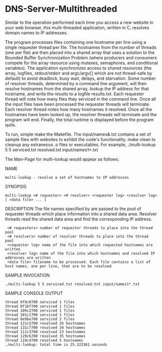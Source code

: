 # DNS-Server-Multithreaded
Similar to the operation performed each time you access a new website in your web browser, this multi-threaded application, written in C, resolves domain names to IP addresses.

The program processes files containing one hostname per line using a single requester thread per file. The hostnames from the number of threads (one per file) are then placed into a shared array that uses a solution to the Bounded Buffer Synchronization Problem (where producers and consumers compete for the array resource using mutexes, semaphores, and conditional variables). 
The application synchronizes access to shared resources (the array, logfiles, stdout/stderr and argc/argv[] which are not thread-safe by default) to avoid deadlock, busy wait, delays, and starvation. 
Some number of resolver threads, determined by a command line argument, will then resolve hostnames from the shared array, lookup the IP address for that hostname, and write the results to a logfile results.txt. Each requester thread will note how many files they serviced in the command line. Once all the input files have been processed the requester threads will terminate. Each resolver thread notes how many hostnames it resolved. Once all the hostnames have been looked up, the resolver threads will terminate and the program will end. Finally, the total runtime is displayed before the program quits. 

To run, simple make the Makefile. The input/names&.txt contains a set of sample files with websites to exhibit the code's functionality. make clean to cleanup any extraneous .o files or executables. For example,
./multi-lookup 5 5 serviced.txt resolved.txt input/names1*.txt



The Man-Page for multi-lookup would appear as follows:

NAME
```
multi-lookup - resolve a set of hostnames to IP addresses
```

SYNOPSIS
```
multi-lookup <# requester> <# resolver> <requester log> <resolver log> [ <data file> ... ]
```
  
DESCRIPTION
The file names specified by <data file> are passed to the pool of requester threads which place information into a shared data area. Resolver threads read the shared data area and find the corresponding IP address.
  
```
 <# requesters> number of requestor threads to place into the thread pool
 <# resolvers> number of resolver threads to place into the thread pool
 <requester log> name of the file into which requested hostnames are written
 <resolver log> name of the file into which hostnames and resolved IP addresses are written
 <data file> filename to be processed. Each file contains a list of host names, one per line, that are to be resolved
```
   
SAMPLE INVOCATION
```
./multi-lookup 5 5 serviced.txt resolved.txt input/names1*.txt
```
   
SAMPLE CONSOLE OUTPUT
```
thread 0f9c0700 serviced 1 files
thread 0f1bf700 serviced 1 files
thread 109c2700 serviced 1 files
thread 101c1700 serviced 1 files
thread 0e9be700 serviced 2 files
thread 121c5700 resolved 26 hostnames
thread 131c7700 resolved 34 hostnames
thread 111c3700 resolved 23 hostnames
thread 129c6700 resolved 35 hostnames
thread 119c4700 resolved 5 hostnames 
./multi-lookup: total time is 25.323361 seconds
```
